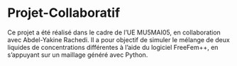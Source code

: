 # Projet-Collaboratif
Ce projet a été réalisé dans le cadre de l’UE MU5MAI05, en collaboration avec Abdel-Yakine Rachedi. Il a pour objectif de simuler le mélange de deux liquides de concentrations différentes à l’aide du logiciel FreeFem++, en s’appuyant sur un maillage généré avec Python.
